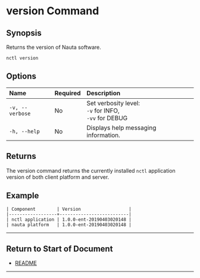 # version Command

## Synopsis

Returns the version of Nauta software.  

`nctl version`

## Options

| Name | Required | Description | 
|:--- |:--- |:--- |
|`-v, --verbose`| No | Set verbosity level: <br>`-v` for INFO, <br>`-vv` for DEBUG |
|`-h, --help` | No | Displays help messaging information. |
 

## Returns

The version command returns the currently installed `nctl` application version of both client platform and server.  

## Example

```
| Component        | Version                  |
|------------------+--------------------------|
| nctl application | 1.0.0-ent-20190403020148 |
| nauta platform   | 1.0.0-ent-20190403020148 |

```


----------------------

## Return to Start of Document

* [README](../README.md)
----------------------
